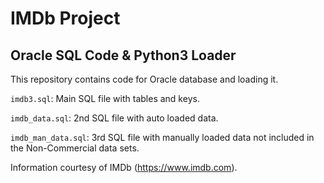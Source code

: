 # IMDb Project
## Oracle SQL Code & Python3 Loader

This repository contains code for Oracle database and loading it.

`imdb3.sql`: Main SQL file with tables and keys.

`imdb_data.sql`: 2nd SQL file with auto loaded data. 

`imdb_man_data.sql`: 3rd SQL file with manually loaded data not included in the Non-Commercial data sets.


Information courtesy of IMDb
(https://www.imdb.com).